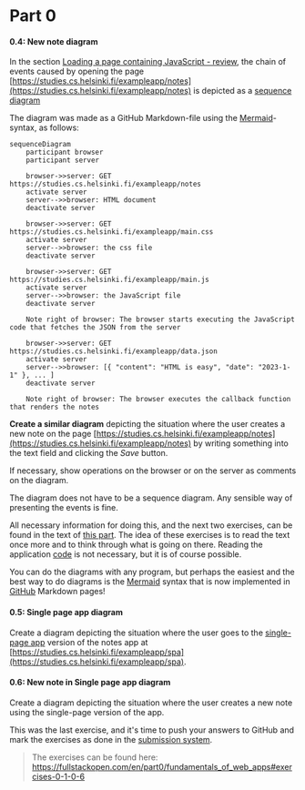 # Part 0
#### 0.4: New note diagram

In the section  [Loading a page containing JavaScript - review](https://fullstackopen.com/en/part0/fundamentals_of_web_apps#loading-a-page-containing-java-script-review), the chain of events caused by opening the page  [https://studies.cs.helsinki.fi/exampleapp/notes](https://studies.cs.helsinki.fi/exampleapp/notes)  is depicted as a  [sequence diagram](https://www.geeksforgeeks.org/unified-modeling-language-uml-sequence-diagrams/)

The diagram was made as a GitHub Markdown-file using the  [Mermaid](https://docs.github.com/en/get-started/writing-on-github/working-with-advanced-formatting/creating-diagrams)-syntax, as follows:

```text
sequenceDiagram
    participant browser
    participant server

    browser->>server: GET https://studies.cs.helsinki.fi/exampleapp/notes
    activate server
    server-->>browser: HTML document
    deactivate server

    browser->>server: GET https://studies.cs.helsinki.fi/exampleapp/main.css
    activate server
    server-->>browser: the css file
    deactivate server

    browser->>server: GET https://studies.cs.helsinki.fi/exampleapp/main.js
    activate server
    server-->>browser: the JavaScript file
    deactivate server

    Note right of browser: The browser starts executing the JavaScript code that fetches the JSON from the server

    browser->>server: GET https://studies.cs.helsinki.fi/exampleapp/data.json
    activate server
    server-->>browser: [{ "content": "HTML is easy", "date": "2023-1-1" }, ... ]
    deactivate server

    Note right of browser: The browser executes the callback function that renders the notes
```

**Create a similar diagram**  depicting the situation where the user creates a new note on the page  [https://studies.cs.helsinki.fi/exampleapp/notes](https://studies.cs.helsinki.fi/exampleapp/notes)  by writing something into the text field and clicking the  _Save_  button.

If necessary, show operations on the browser or on the server as comments on the diagram.

The diagram does not have to be a sequence diagram. Any sensible way of presenting the events is fine.

All necessary information for doing this, and the next two exercises, can be found in the text of  [this part](https://fullstackopen.com/en/part0/fundamentals_of_web_apps#forms-and-http-post). The idea of these exercises is to read the text once more and to think through what is going on there. Reading the application  [code](https://github.com/mluukkai/example_app)  is not necessary, but it is of course possible.

You can do the diagrams with any program, but perhaps the easiest and the best way to do diagrams is the  [Mermaid](https://github.com/mermaid-js/mermaid#sequence-diagram-docs---live-editor)  syntax that is now implemented in  [GitHub](https://github.blog/2022-02-14-include-diagrams-markdown-files-mermaid/)  Markdown pages!

#### 0.5: Single page app diagram

Create a diagram depicting the situation where the user goes to the  [single-page app](https://fullstackopen.com/en/part0/fundamentals_of_web_apps#single-page-app)  version of the notes app at  [https://studies.cs.helsinki.fi/exampleapp/spa](https://studies.cs.helsinki.fi/exampleapp/spa).

#### 0.6: New note in Single page app diagram

Create a diagram depicting the situation where the user creates a new note using the single-page version of the app.

This was the last exercise, and it's time to push your answers to GitHub and mark the exercises as done in the  [submission system](https://studies.cs.helsinki.fi/stats/courses/fullstackopen).

> The exercises can be found here:
> https://fullstackopen.com/en/part0/fundamentals_of_web_apps#exercises-0-1-0-6
